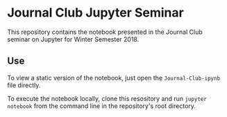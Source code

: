 # Journal Club Jupyter Seminar

This repository contains the notebook presented in the Journal Club seminar on Jupyter for Winter Semester 2018.

## Use

To view a static version of the notebook, just open the `Journal-Club-ipynb` file directly.

To execute the notebook locally, clone this resository and run `jupyter notebook` from the command line in the repository's root directory.

